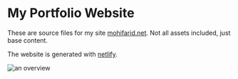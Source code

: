 # My Portfolio Website

These are source files for my site [mohifarid.net](https://mohifarid.net/). Not all assets included, just base content.

The website is generated with [netlify](https://www.netlify.com/).

![an overview](./overview.png)
